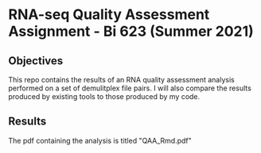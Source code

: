 # RNA-seq Quality Assessment Assignment - Bi 623 (Summer 2021) 

## Objectives
This repo contains the results of an RNA quality assessment analysis performed on a set of demulitplex file pairs. I will also compare the results produced by existing tools to those produced by my code.

## Results
The pdf containing the analysis is titled "QAA_Rmd.pdf"
